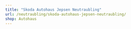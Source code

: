 ```yaml
---
title: "Skoda Autohaus Jepsen Neutraubling"
url: /neutraubling/skoda-autohaus-jepsen-neutraubling/
shop: Autohaus
---
```


